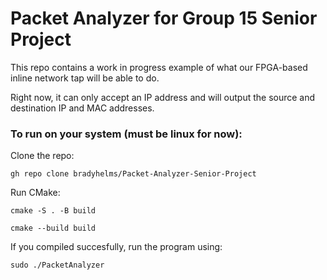 # Packet Analyzer for Group 15 Senior Project

This repo contains a work in progress example of what our FPGA-based inline network
tap will be able to do. 

Right now, it can only accept an IP address and will output the source and destination
IP and MAC addresses. 

### To run on your system (must be linux for now):
Clone the repo:

`gh repo clone bradyhelms/Packet-Analyzer-Senior-Project`

Run CMake:

`cmake -S . -B build`

`cmake --build build`

If you compiled succesfully, run the program using:

`sudo ./PacketAnalyzer`

